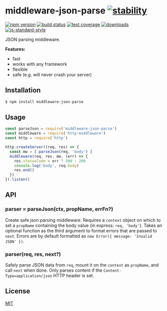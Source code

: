 # middleware-json-parse [![stability][0]][1]
[![npm version][2]][3] [![build status][4]][5] [![test coverage][6]][7]
[![downloads][8]][9] [![js-standard-style][10]][11]

JSON parsing middleware.

__Features:__
- fast
- works with any framework
- flexible
- safe (e.g. will never crash your server)

## Installation
```sh
$ npm install middleware-json-parse
```

## Usage
```js
const parseJson = require('middleware-json-parse')
const middleware = require('http-middleware')
const http = require('http')

http.createServer((req, res) => {
  const mw = [ parseJson(req, 'body') ]
  middleware(req, res, mw, (err) => {
    res.statusCode = err ? 500 : 200
    console.log('body', req.body)
    res.end()
  })
}).listen()
```

## API
### parser = parseJson(ctx, propName, errFn?)
Create safe json parsing middleware. Requires a `context` object on which to
set a `propName` containing the body value (in express: `req, 'body'`).
Takes an optional function as the third argument to format errors that are
passed to `next`.  Errors are by default formatted as `new Error({ message:
'Invalid JSON' })`.

### parser(req, res, next?)
Safely parse JSON data from `req`, mount it on the `context` as `propName`,
and call `next` when done. Only parses content if the
`Content-Type=application/json` HTTP header is set.

## License
[MIT](https://tldrlegal.com/license/mit-license)

[0]: https://img.shields.io/badge/stability-experimental-orange.svg?style=flat-square
[1]: https://nodejs.org/api/documentation.html#documentation_stability_index
[2]: https://img.shields.io/npm/v/middleware-json-parse.svg?style=flat-square
[3]: https://npmjs.org/package/middleware-json-parse
[4]: https://img.shields.io/travis/tabdigital/middleware-json-parse/master.svg?style=flat-square
[5]: https://travis-ci.org/tabdigital/middleware-json-parse
[6]: https://img.shields.io/codecov/c/github/tabdigital/middleware-json-parse/master.svg?style=flat-square
[7]: https://codecov.io/github/tabdigital/middleware-json-parse
[8]: http://img.shields.io/npm/dm/middleware-json-parse.svg?style=flat-square
[9]: https://npmjs.org/package/middleware-json-parse
[10]: https://img.shields.io/badge/code%20style-standard-brightgreen.svg?style=flat-square
[11]: https://github.com/feross/standard
